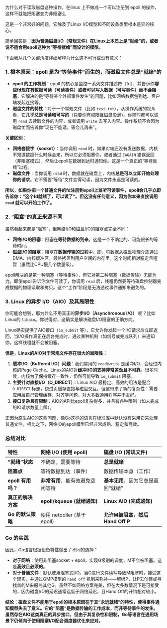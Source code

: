 为什么对于读取磁盘这种操作，在linux 上不做成一个可以注册到 epoll 的操作，这样不就能把阻塞变为非阻塞么


这是一个非常好的问题，它触及了Linux I/O模型和不同设备类型根本差异的核心。

简单回答是：**因为普通磁盘I/O（常规文件）在Linux上本质上是“就绪”的，或者说不适合用epoll这种为“等待就绪”而设计的模型。**

下面我从几个关键角度详细解释为什么这不可行或没有意义：

### 1. 根本原因：epoll 是为“等待事件”而生的，而磁盘文件总是“就绪”的

*   **epoll 的工作机制**：epoll 的核心是监控一系列文件描述符（fd），并告诉你**哪些fd现在有数据可读（可读事件）或者可以写入数据（可写事件）而不会阻塞**。它解决的是“等待某个外部事件发生”的问题，比如网络数据包到达、客户端发起连接等。
*   **磁盘文件的特性**：对于一个常规文件（比如 `test.txt`），从操作系统的视角看，它**几乎总是可读和可写的**（只要你有权限且磁盘没满）。你随时都可以调用 `read` 去读取文件的内容，或者调用 `write` 去写入内容。操作系统不会因为磁盘忙而告诉你“现在不能读，等会儿再来”。

**关键区别**：
- **网络套接字（socket）**：当你调用 `read` 时，如果对端还没有发送数据，内核不知道数据什么时候会来，所以它必须阻塞你，或者通过 `EAGAIN` 错误返回（非阻塞模式），然后让epoll在数据到达时通知你。这是一个真正的“等待就绪”过程。
- **磁盘文件**：当你调用 `read` 时，数据就在磁盘上，内核**总是可以立即开始处理你的请求**。它不需要“等待”文件变得可读，因为文件永远是可读的。

**所以，如果你把一个普通文件的fd注册到epoll上监听可读事件，epoll会几乎立即告诉你：“这个fd就绪了，可以读了”。但这没有任何意义，因为你本来直接调用 `read` 就可以开始工作了。**

### 2. “阻塞”的真正来源不同

虽然看起来都是“阻塞”，但网络I/O和磁盘I/O的阻塞点完全不同：

*   **网络I/O的阻塞**：阻塞在**等待数据的到来**。这是一个不确定的、可能很长的等待时间。
*   **磁盘I/O的阻塞**：阻塞在**数据传输的过程**中。即，将数据从磁盘物理介质通过DMA、内核缓冲区，最终拷贝到用户空间的内存里。这个时间相对稳定且短暂（虽然比CPU慢几个数量级）。

epoll解决的是第一种阻塞（等待事件），但它对第二种阻塞（数据传输）无能为力。即使epoll告诉你文件可读了，你调用 `read` 后，线程仍然要等待磁盘控制器完成数据的物理读取和拷贝。这个“工作”阶段是无法通过事件通知来避免的。

### 3. Linux 的异步 I/O（AIO）及其局限性

你可能会想到，那为什么不用真正的**异步I/O（Asynchronous I/O）** 呢？比如Linux的 `libaio`。你说得对，这确实是解决磁盘I/O阻塞的正确方向。

Linux确实提供了AIO接口（`io_submit` 等），它允许你发起一个I/O请求后立即返回，当I/O操作真正在后台完成时，通过某种机制（如信号或完成队列）来通知你。这样线程就不会被阻塞。

**但是，Linux的AIO对于常规文件存在很大的局限性：**

1.  **缓冲I/O（Buffered I/O）问题**：我们常用的 `read`/`write` 是缓冲I/O，会经过内核的Page Cache。Linux的AIO对**缓冲I/O的支持非常差劲且不可靠**。很多时候，内核为了保持缓存一致性，仍然可能导致 `io_submit` 阻塞。
2.  **主要针对直接I/O（O_DIRECT）**：Linux AIO 最稳定、高效的用法是配合 `O_DIRECT` 标志，绕过页缓存直接与磁盘交互。但这带来了新的复杂性：需要应用层自己管理缓存、对齐等问题，对大多数通用程序并不友好。
3.  **接口复杂且有限制**：AIO的API比epoll复杂得多，并且有各种限制（如未完成的IO请求数量上限）。

正因为原生AIO的这些问题，像Go这样的语言在标准库中默认没有采用它来处理普通文件。相比之下，网络IO的epoll模型已经非常成熟、稳定和高效。

### 总结对比

| 特性               | 网络 I/O (使用 epoll)            | 磁盘 I/O (常规文件)                |
| :----------------- | :------------------------------- | :--------------------------------- |
| **“就绪”状态**     | 不确定，需要等待                 | **总是就绪**                       |
| **阻塞点**         | 等待数据到达（事件）             | 数据传输本身（工作）               |
| **epoll 有用吗？** | **非常有用**，能有效避免空闲等待 | **基本无用**，因为它总是返回“就绪” |
| **真正的解决方案** | **epoll/kqueue (就绪通知)**      | **Linux AIO (完成通知)**           |
| **Go 的默认策略**  | 使用 netpoller (基于epoll)       | **允许M被阻塞，然后Hand Off P**    |

### Go 的实践

因此，Go语言根据设备特性做出了不同的选择：

*   **对于网络**：使用非阻塞socket + epoll，实现G级别的调度，M不会被阻塞。这是**高效且必须的**。
*   **对于普通文件**：默认使用阻塞式I/O。当G进行文件读写导致M阻塞时，接受这个现实，并通过GMP模型的 `hand off` 机制来弥补——解绑P，让P去创建或寻找新的M来服务其他G。虽然不如网络方案完美，但在大多数情况下是可接受的，因为磁盘I/O的延迟通常远低于网络延迟，且Hand Off的开销相对较小。

**结论：磁盘文件不能用于epoll的根本原因在于其“永远就绪”的特性，使得事件通知模型失去了意义。它的“阻塞”是数据传输的工作成本，而非等待事件的发生。虽然存在AIO这类真正的异步接口，但由于其复杂性和限制，Go等语言在通用场景下仍倾向于使用阻塞I/O配合调度器优化来应对。**